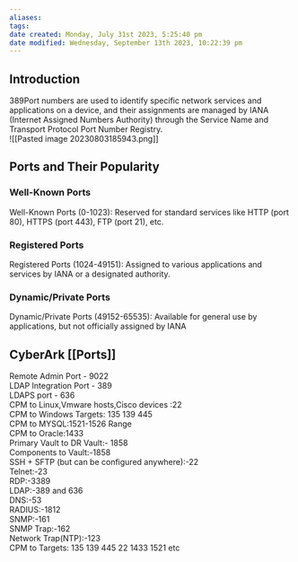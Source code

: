 ```yaml
---
aliases: 
tags: 
date created: Monday, July 31st 2023, 5:25:40 pm
date modified: Wednesday, September 13th 2023, 10:22:39 pm
---
```


## Introduction

389Port numbers are used to identify specific network services and applications on a device, and their assignments are managed by IANA (Internet Assigned Numbers Authority) through the Service Name and Transport Protocol Port Number Registry.  
![[Pasted image 20230803185943.png]]

## Ports and Their Popularity

### Well-Known Ports

Well-Known Ports (0-1023): Reserved for standard services like HTTP (port 80), HTTPS (port 443), FTP (port 21), etc.  

### Registered Ports

Registered Ports (1024-49151): Assigned to various applications and services by IANA or a designated authority.  

### Dynamic/Private Ports

Dynamic/Private Ports (49152-65535): Available for general use by applications, but not officially assigned by IANA

## CyberArk [[Ports]]

Remote Admin Port - 9022  
LDAP Integration Port - 389  
LDAPS port - 636  
CPM to Linux,Vmware hosts,Cisco devices :22  
CPM to Windows Targets: 135 139 445  
CPM to MYSQL:1521-1526 Range  
CPM to Oracle:1433  
Primary Vault to DR Vault:- 1858  
Components to Vault:-1858  
SSH + SFTP (but can be configured anywhere):-22  
Telnet:-23  
RDP:-3389  
LDAP:-389 and 636  
DNS:-53  
RADIUS:-1812  
SNMP:-161  
SNMP Trap:-162  
Network Trap(NTP):-123  
CPM to Targets: 135 139 445 22 1433 1521 etc